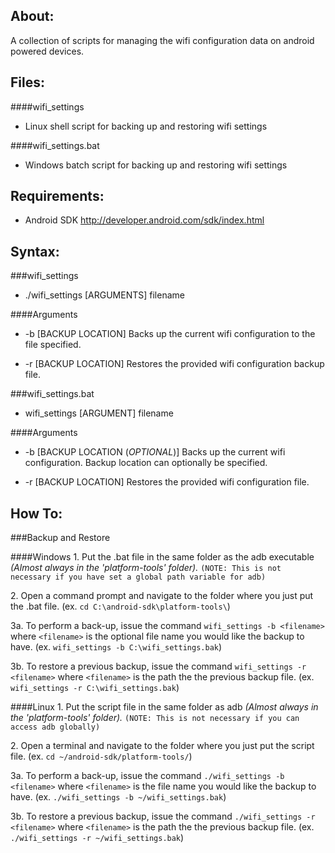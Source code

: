 About:
-
A collection of scripts for managing the wifi configuration data on android powered devices.

Files:
-
####wifi_settings
 * Linux shell script for backing up and restoring wifi settings
 
####wifi_settings.bat
 * Windows batch script for backing up and restoring wifi settings

Requirements:
-
- Android SDK http://developer.android.com/sdk/index.html
	
Syntax:
-
###wifi_settings
- ./wifi_settings [ARGUMENTS] filename

####Arguments
* -b [BACKUP LOCATION] Backs up the current wifi configuration to the file specified.

* -r [BACKUP LOCATION] Restores the provided wifi configuration backup file.

###wifi_settings.bat
- wifi_settings [ARGUMENT] filename

####Arguments
* -b [BACKUP LOCATION (_OPTIONAL_)] Backs up the current wifi configuration. Backup location can optionally be specified.

* -r [BACKUP LOCATION] Restores the provided wifi configuration file.
	
How To:
-
###Backup and Restore

####Windows
1\. Put the .bat file in the same folder as the adb executable _(Almost always in the 'platform-tools' folder)._ `(NOTE: This is not necessary if you have set a global path variable for adb)`

2\. Open a command prompt and navigate to the folder where you just put the .bat file. 
(ex. `cd C:\android-sdk\platform-tools\`)

3a. To perform a back-up, issue the command `wifi_settings -b <filename>` where `<filename>` is the optional file name you would like the backup to have. 
(ex. `wifi_settings -b C:\wifi_settings.bak`)

3b. To restore a previous backup, issue the command `wifi_settings -r <filename>` where `<filename>` is the path the the previous backup file. 
(ex. `wifi_settings -r C:\wifi_settings.bak`)

####Linux
1\. Put the script file in the same folder as adb _(Almost always in the 'platform-tools' folder)._ `(NOTE: This is not necessary if you can access adb globally)`

2\. Open a terminal and navigate to the folder where you just put the script file. 
(ex. `cd ~/android-sdk/platform-tools/`)

3a. To perform a back-up, issue the command `./wifi_settings -b <filename>` where `<filename>` is the file name you would like the backup to have. 
(ex. `./wifi_settings -b ~/wifi_settings.bak`)

3b. To restore a previous backup, issue the command `./wifi_settings -r <filename>` where `<filename>` is the path the the previous backup file. 
(ex. `./wifi_settings -r ~/wifi_settings.bak`)
